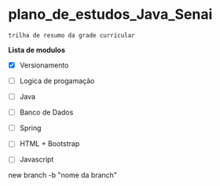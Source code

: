 # plano_de_estudos_Java_Senai

    trilha de resumo da grade curricular

**Lista de modulos**

- [X] Versionamento
- [ ] Logica de progamação  
- [ ] Java
- [ ] Banco de Dados
- [ ] Spring
- [ ] HTML + Bootstrap
- [ ] Javascript


new branch -b "nome da branch"